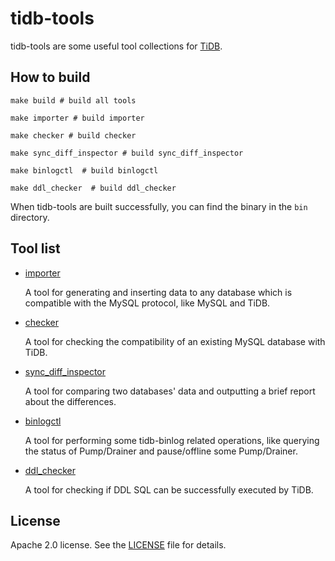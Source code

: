 # tidb-tools

tidb-tools are some useful tool collections for [TiDB](https://github.com/pingcap/tidb).

## How to build

```
make build # build all tools

make importer # build importer

make checker # build checker

make sync_diff_inspector # build sync_diff_inspector

make binlogctl  # build binlogctl

make ddl_checker  # build ddl_checker
```

When tidb-tools are built successfully, you can find the binary in the `bin` directory.

## Tool list

- [importer](./importer)

    A tool for generating and inserting data to any database which is compatible with the MySQL protocol, like MySQL and TiDB.

- [checker](./checker)

    A tool for checking the compatibility of an existing MySQL database with TiDB.

- [sync_diff_inspector](./sync_diff_inspector)

    A tool for comparing two databases' data and outputting a brief report about the differences.

- [binlogctl](./tidb_binlog/binlogctl)

    A tool for performing some tidb-binlog related operations, like querying the status of Pump/Drainer and pause/offline some Pump/Drainer.

- [ddl_checker](./ddl_checker)

    A tool for checking if DDL SQL can be successfully executed by TiDB.

## License

Apache 2.0 license. See the [LICENSE](./LICENSE) file for details.
